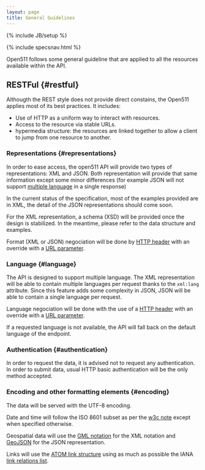 ```yaml
---
layout: page
title: General Guidelines
---
```

{% include JB/setup %}

{% include specsnav.html %}

Open511 follows some general guideline that are applied to all the resources available within the API. 

## RESTFul {#restful}

Althougth the REST style does not provide direct constains, the Open511 applies most of its best practices. It includes:
* Use of HTTP as a uniform way to interact with resources.
* Access to the resource via stable URLs.
* hypermedia structure: the resources are linked together to allow a client to jump from one resource to another.

### Representations {#representations}

In order to ease access, the open511 API will provide two types of representations: XML and JSON. Both representation will provide that same information except some minor differences (for example JSON will not support [multiple language](#language) in a single response)

In the current status of the specification, most of the examples provided are in XML, the detail of the JSON representations should come soon.

For the XML representation, a schema (XSD) will be provided once the design is stabilized. In the meantime, please refer to the data structure and examples.

Format (XML or JSON) negociation will be done by [HTTP header](header.html#parameters-Accept) with an override with a [URL parameter](parameters.html#parameters-format).

### Language {#language}

The API is designed to support multiple language. The XML representation will be able to contain multiple languages per request thanks to the <code>xml:lang</code> attribute. Since this feature adds some complexity in JSON, JSON will be able to contain a single language per request.

Language negociation will be done with the use of a [HTTP header](header.html#parameters-Accept-Language) with an override with a [URL parameter](parameters.html#parameters-lang).

If a requested language is not available, the API will fall back on the default language of the endpoint.

### Authentication {#authentication}

In order to request the data, it is advised not to request any authentication. In order to submit data, usual HTTP basic authentication will be the only method accepted.

### Encoding and other formatting elements {#encoding}

The data will be served with the UTF-8 encoding.

Date and time will follow the ISO 8601 subset as per the [w3c note](http://www.w3.org/TR/NOTE-datetime) except when specified otherwise.

Geospatial data will use the [GML notation](http://en.wikipedia.org/wiki/Geography_Markup_Language) for the XML notation and [GeoJSON](http://www.geojson.org/) for the JSON representation.

Links will use the [ATOM link structure](http://tools.ietf.org/html/rfc4287) using as much as possible the IANA [link relations list](http://www.iana.org/assignments/link-relations/link-relations.xml). 
